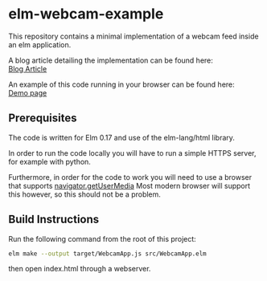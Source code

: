 elm-webcam-example
==================
This repository contains a minimal implementation of a webcam feed inside an 
elm application.  

A blog article detailing the implementation can be found here:  
[Blog Article]()

An example of this code running in your browser can be found here:  
[Demo page](https://maartentegelaers.me/elm-webcam-example/)

Prerequisites
-------------
The code is written for Elm 0.17 and use of the elm-lang/html library.

In order to run the code locally you will have to run a simple HTTPS server,
for example with python. 

Furthermore, in order for the code to work you will need to use a browser that
supports [navigator.getUserMedia](https://developer.mozilla.org/en-US/docs/Web/API/Navigator/getUserMedia)
Most modern browser will support this however, so this should not be a problem.

Build Instructions
------------------
Run the following command from the root of this project:

```bash
elm make --output target/WebcamApp.js src/WebcamApp.elm
```

then open index.html through a webserver.
